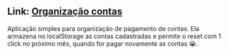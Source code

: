 ## Link: [Organização contas](https://daniel-paschoalinoto.github.io/organizacao-contas/)
Aplicação simples para organização de pagamento de contas.
Ela armazena no localStorage as contas cadastradas e permite o reset com 1 click no próximo mês, quando for pagar novamente as contas 😭.